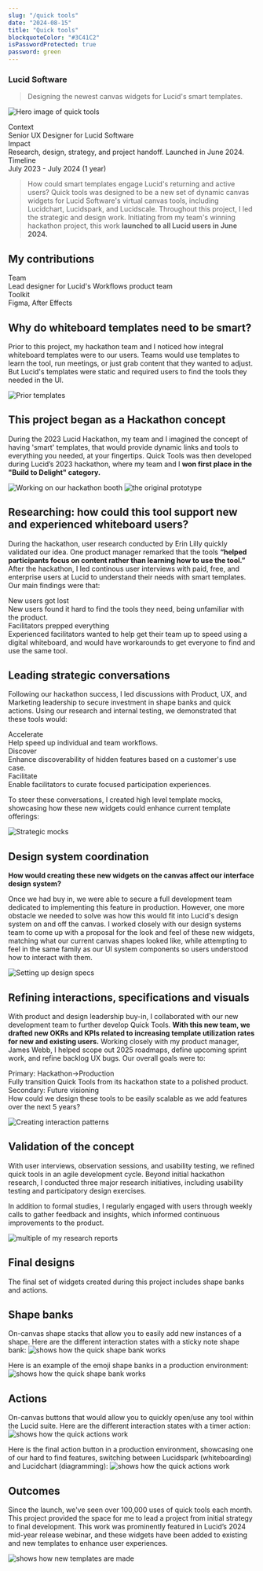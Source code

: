 ```yaml
---
slug: "/quick tools"
date: "2024-08-15"
title: "Quick tools"
blockquoteColor: "#3C41C2"
isPasswordProtected: true
password: green
---
```

### Lucid Software
> Designing the newest canvas widgets for Lucid's smart templates. 

![Hero image of quick tools](../src/images/quicktools/Splash.png)

<div class="info-container">
    <div class="info-block">
        <div class="info-title">Context</div>
        Senior UX Designer for Lucid Software
    </div>
    <div class="info-block">
        <div class="info-title">Impact</div>
        Research, design, strategy, and project handoff. Launched in June 2024.  
    </div>
    <div class="info-block">
        <div class="info-title">Timeline</div>
        July 2023 - July 2024 (1 year) 
    </div>
</div>

<a id="content"></a>

>How could smart templates engage Lucid's returning and active users? 
Quick tools was designed to be a new set of dynamic canvas widgets for Lucid Software's virtual canvas tools, including Lucidchart, Lucidspark, and Lucidscale. Throughout this project, I led the strategic and design work. Initiating from my team's winning hackathon project, this work **launched to all Lucid users in June 2024.**

## My contributions
<div class="info-container">
    <div class="info-block">
        <div class="info-title">Team</div>
        Lead designer for Lucid's Workflows product team
    </div>
    <div class="info-block">
        <div class="info-title">Toolkit</div>
        Figma, After Effects
    </div>
</div>


## Why do whiteboard templates need to be smart?
Prior to this project, my hackathon team and I noticed how integral whiteboard templates were to our users. Teams would use templates to learn the tool, run meetings, or just grab content that they wanted to adjust. But Lucid's templates were static and required users to find the tools they needed in the UI.  

![Prior templates](../src/images/quicktools/Current.png)

## This project began as a Hackathon concept
During the 2023 Lucid Hackathon, my team and I imagined the concept of having 'smart' templates, that would provide dynamic links and tools to everything you needed, at your fingertips. Quick Tools was then developed during Lucid’s 2023 hackathon, where my team and I **won first place in the "Build to Delight" category.**

![Working on our hackathon booth](../src/images/quicktools/Hackathon.png)
![the original prototype](../src/images/quicktools/prototype.gif)

## Researching: how could this tool support new and experienced whiteboard users?
During the hackathon, user research conducted by Erin Lilly quickly validated our idea. One product manager remarked that the tools **“helped participants focus on content rather than learning how to use the tool.”** After the hackathon, I led continous user interviews with paid, free, and enterprise users at Lucid to understand their needs with smart templates. Our main findings were that:

<div class="info-container">
  <div class="info-block">
   <div class="info-title">New users got lost</div>
New users found it hard to find the tools they need, being unfamiliar with the product. 
  </div>
  <div class="info-block">
   <div class="info-title">Facilitators prepped everything</div>
Experienced facilitators wanted to help get their team up to speed using a digital whiteboard, and would have workarounds to get everyone to find and use the same tool.  
  </div>
</div>


## Leading strategic conversations 
Following our hackathon success, I led discussions with Product, UX, and Marketing leadership to secure investment in shape banks and quick actions. Using our research and internal testing, we demonstrated that these tools would:

<div class="info-container">
  <div class="info-block">
   <div class="info-title">Accelerate</div>
Help speed up individual and team workflows.
  </div>
  <div class="info-block">
   <div class="info-title">Discover</div>
Enhance discoverability of hidden features based on a customer's use case.
  </div>
<div class="info-block">
   <div class="info-title">Facilitate</div>
Enable facilitators to curate focused participation experiences.
  </div>
</div>

To steer these conversations, I created high level template mocks, showcasing how these new widgets could enhance current template offerings:

![Strategic mocks](../src/images/quicktools/strategy.png)

## Design system coordination
**How would creating these new widgets on the canvas affect our interface design system?**

Once we had buy in, we were able to secure a full development team dedicated to implementing this feature in production. However, one more obstacle we needed to solve was how this would fit into Lucid's design system on and off the canvas. I worked closely with our design systems team to come up with a proposal for the look and feel of these new widgets, matching what our current canvas shapes looked like, while attempting to feel in the same family as our UI system components so users understood how to interact with them. 

![Setting up design specs](../src/images/quicktools/DesignSystem.png)

## Refining interactions, specifications and visuals
With product and design leadership buy-in, I collaborated with our new development team to further develop Quick Tools. **With this new team, we drafted new OKRs and KPIs related to increasing template utilization rates for new and existing users.** Working closely with my product manager, James Webb, I helped scope out 2025 roadmaps, define upcoming sprint work, and refine backlog UX bugs. Our overall goals were to:

<div class="info-container">
  <div class="info-block">
   <div class="info-title">Primary: Hackathon→Production</div>
Fully transition Quick Tools from its hackathon state to a polished product.
  </div>
  <div class="info-block">
   <div class="info-title">Secondary: Future visioning</div>
How could we design these tools to be easily scalable as we add features over the next 5 years? 
  </div>
</div>

![Creating interaction patterns](../src/images/quicktools/Iterations.png)


## Validation of the concept
With user interviews, observation sessions, and usability testing, we refined quick tools in an agile development cycle. Beyond initial hackathon research, I conducted three major research initiatives, including usability testing and participatory design exercises. 

In addition to formal studies, I regularly engaged with users through weekly calls to gather feedback and insights, which informed continuous improvements to the product.

![multiple of my research reports](../src/images/quicktools/research.png)

## Final designs
The final set of widgets created during this project includes shape banks and actions. 

## Shape banks
On-canvas shape stacks that allow you to easily add new instances of a shape. Here are the different interaction states with a sticky note shape bank:
![shows how the quick shape bank works](../src/images/quicktools/banks.png)

Here is an example of the emoji shape banks in a production environment:
![shows how the quick shape bank works](../src/images/quicktools/shapebank.gif)


## Actions
On-canvas buttons that would allow you to quickly open/use any tool within the Lucid suite. Here are the different interaction states with a timer action:
![shows how the quick actions work](../src/images/quicktools/actions.png)

Here is the final action button in a production environment, showcasing one of our hard to find features, switching between Lucidspark (whiteboarding) and Lucidchart (diagramming):
![shows how the quick actions work](../src/images/quicktools/actions.gif)

## Outcomes
Since the launch, we've seen over 100,000 uses of quick tools each month. This project provided the space for me to lead a project from initial strategy to final development. This work was prominently featured in Lucid’s 2024 mid-year release webinar, and these widgets have been added to existing and new templates to enhance user experiences.

![shows how new templates are made](../src/images/quicktools/Outcomes.png)
